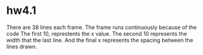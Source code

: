 # hw4.1

There are 38 lines each frame. The frame runs continuously because of the code
The first 10, represtents the x value. The second 10 represents the width that the last line. And the final x represents the spacing between the lines drawn.
